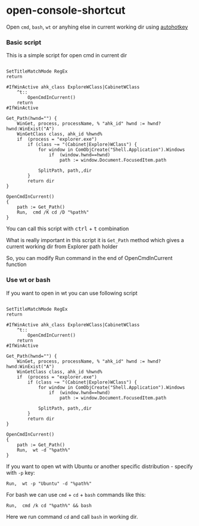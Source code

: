 # open-console-shortcut

Open `cmd`, `bash`, `wt` or anyhing else in current working dir using [autohotkey](https://www.autohotkey.com/)


### Basic script

This is a simple script for open cmd in current dir
```ahk

SetTitleMatchMode RegEx
return

#IfWinActive ahk_class ExploreWClass|CabinetWClass
    ^t::
        OpenCmdInCurrent()
    return
#IfWinActive

Get_Path(hwnd="") {
    WinGet, process, processName, % "ahk_id" hwnd := hwnd? hwnd:WinExist("A")
    WinGetClass class, ahk_id %hwnd%
    if  (process = "explorer.exe") 
        if (class ~= "(Cabinet|Explore)WClass") {
            for window in ComObjCreate("Shell.Application").Windows
                if  (window.hwnd==hwnd)
                    path := window.Document.FocusedItem.path

            SplitPath, path,,dir
        }
        return dir
}

OpenCmdInCurrent()
{
    path := Get_Path()
    Run,  cmd /K cd /D "%path%"
}
```

You can call this script with <kbd>ctrl</kbd> + <kbd>t</kbd> combination

What is really important in this script it is `Get_Path` method which gives a current working dir from Explorer path holder

So, you can modify Run command in the end of OpenCmdInCurrent function

### Use wt or bash

If you want to open in wt you can use following script

```ahk

SetTitleMatchMode RegEx
return

#IfWinActive ahk_class ExploreWClass|CabinetWClass
    ^t::
        OpenCmdInCurrent()
    return
#IfWinActive

Get_Path(hwnd="") {
    WinGet, process, processName, % "ahk_id" hwnd := hwnd? hwnd:WinExist("A")
    WinGetClass class, ahk_id %hwnd%
    if  (process = "explorer.exe") 
        if (class ~= "(Cabinet|Explore)WClass") {
            for window in ComObjCreate("Shell.Application").Windows
                if  (window.hwnd==hwnd)
                    path := window.Document.FocusedItem.path

            SplitPath, path,,dir
        }
        return dir
}

OpenCmdInCurrent()
{
    path := Get_Path()
    Run,  wt -d "%path%"
}
```

If you want to open wt with Ubuntu or another specific distribution - specify with `-p` key:
```ahk
Run,  wt -p "Ubuntu" -d "%path%"
```

For bash we can use `cmd` + `cd` + `bash` commands like this:
```ahk
Run,  cmd /k cd "%path%" && bash
```

Here we run command `cd` and call `bash` in working dir.
